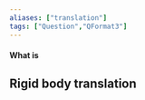 ```yaml
---
aliases: ["translation"]
tags: ["Question","QFormat3"]
---
```


#### What is
## Rigid body translation
